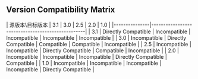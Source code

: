 ## Version Compatibility Matrix

| 源版本\目标版本 | 3.1 | 3.0 | 2.5 | 2.0 | 1.0 |
|---------------|--------------------------------------------------|
| 3.1 | Directly Compatible | Incompatible | Incompatible | Incompatible | Incompatible | 
| 3.0 | Incompatible | Directly Compatible | Compatible | Compatible | Incompatible | 
| 2.5 | Incompatible | Incompatible | Directly Compatible | Compatible | Incompatible | 
| 2.0 | Incompatible | Incompatible | Incompatible | Directly Compatible | Compatible | 
| 1.0 | Incompatible | Incompatible | Incompatible | Incompatible | Directly Compatible | 
